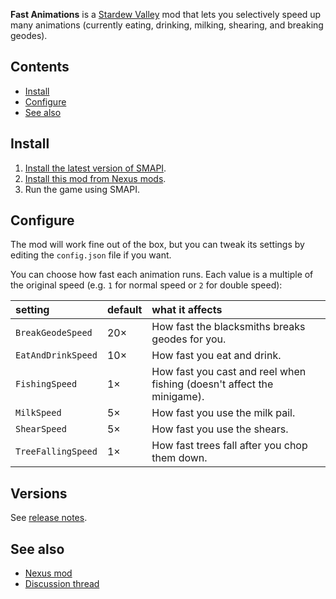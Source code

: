 **Fast Animations** is a [Stardew Valley](http://stardewvalley.net/) mod that lets you selectively
speed up many animations (currently eating, drinking, milking, shearing, and breaking geodes).

## Contents
* [Install](#install)
* [Configure](#configure)
* [See also](#see-also)

## Install
1. [Install the latest version of SMAPI](https://github.com/Pathoschild/SMAPI/releases).
2. [Install this mod from Nexus mods](http://www.nexusmods.com/stardewvalley/mods/1089/).
3. Run the game using SMAPI.

## Configure
The mod will work fine out of the box, but you can tweak its settings by editing the `config.json`
file if you want.

You can choose how fast each animation runs. Each value is a multiple of the original speed (e.g. `1` for
normal speed or `2` for double speed):

setting           | default | what it affects
:---------------- | :------ | :------------------
`BreakGeodeSpeed` | 20× | How fast the blacksmiths breaks geodes for you.
`EatAndDrinkSpeed` | 10× | How fast you eat and drink.
`FishingSpeed` | 1× | How fast you cast and reel when fishing (doesn't affect the minigame).
`MilkSpeed` | 5× | How fast you use the milk pail.
`ShearSpeed` | 5× | How fast you use the shears.
`TreeFallingSpeed` | 1× | How fast trees fall after you chop them down.

## Versions
See [release notes](release-notes.md).

## See also
* [Nexus mod](http://www.nexusmods.com/stardewvalley/mods/1089/)
* [Discussion thread](http://community.playstarbound.com/threads/smapi-fast-animations.132074/)

